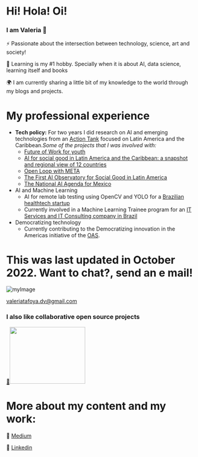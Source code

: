 # Hi! Hola! Oi!
### I am Valeria 👋    
 
⚡ Passionate about the intersection between technology, science, art and society!

🌱 Learning is my #1 hobby. Specially when it is about AI, data science, learning itself and books

🌍 I am currently sharing a little bit of my knowledge to the world through my blogs and projects.

# My professional experience 
* **Tech policy:**
For two years I did research on AI and emerging technologies from an [Action Tank](https://www.cminds.co/) focused on Latin America and the Caribbean._Some of the projects that I was involved with:_
	* [Future of Work for youth](https://www.cminds.co/_files/ugd/df653b_863883b4071c4457afead069489a6351.pdf)
	* [AI for social good in Latin America and the Caribbean: a snapshot and regional view of 12 countries](https://publications.iadb.org/publications/english/document/Artificial-Intelligence-for-Social-Good-in-Latin-America-and-the-Caribbean-The-Regional-Landscape-and-12-Country-Snapshots.pdf)
	* [Open Loop with META](https://www.cminds.co/prototipo-politica-ia)
	* [The First AI Observatory for Social Good in Latin America](https://www.cminds.co/aiforgoodlab)
	* [The National AI Agenda for Mexico](https://www.ia2030.mx/agenda2020)
* AI and Machine Learning
	* AI for remote lab testing using OpenCV and YOLO for a [Brazilian healthtech startup](https://hilab.com.br/)
	* Currently involved in a Machine Learning Trainee program for an [IT Services and IT Consulting company in Brazil](https://www.wises.com.br/)
* Democratizing technology
	* Currently contributing to the Democratizing innovation in the Americas initiative of the [OAS](https://www.oas.org/en/).

# This was last updated in October 2022. Want to chat?, send an e mail!

![myImage](https://encrypted-tbn0.gstatic.com/images?q=tbn:ANd9GcRrV61FTTLAR2fTq2brjMQZyBHphOcAcCrmMLytFS_tgLakSEKx0bkZPfhDXp6Aqi1wdD8&usqp=CAU)

<valeriatafoya.dv@gmail.com> 
### I also like collaborative open source projects
[🔗](https://www.milenio.com/politica/comunidad/participa-ibero-leon-cumbre-inteligencia-artificial)<img src="https://images.milenio.com/j_6hyoo7Fq_J9deNe-VltlHWyos=/958x596/uploads/media/2020/02/09/foto-especial-717.jpg" width="200" height="150">

# More about my content and my work:

:page_facing_up: [Medium](https://medium.com/@valeriatafoya.dv)

:page_facing_up: [Linkedin](https://www.linkedin.com/in/valeriatafoya/)


